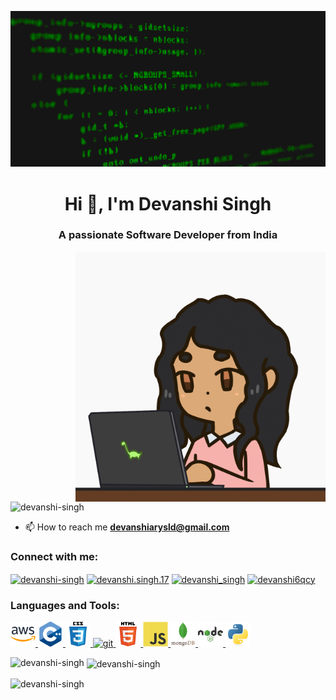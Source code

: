 ![MasterHead](https://github.com/Devanshi-singh/Devanshi-singh/blob/main/Master%20Banner.gif?raw=true)
<h1 align="center">Hi 👋, I'm Devanshi Singh</h1>
<h3 align="center">A passionate Software Developer from India</h3>
<img align="right" alt="Coding" width="400" src="https://github.com/Devanshi-singh/Devanshi-singh/blob/main/Girl%20Coding.gif?raw=true">

<p align="left"> <img src="https://komarev.com/ghpvc/?username=devanshi-singh&label=Profile%20views&color=0e75b6&style=flat" alt="devanshi-singh" /> </p>

- 📫 How to reach me **devanshiarysld@gmail.com**

<h3 align="left">Connect with me:</h3>
<p align="left">
<a href="https://linkedin.com/in/devanshi_singh" target="blank"><img align="center" src="https://raw.githubusercontent.com/rahuldkjain/github-profile-readme-generator/master/src/images/icons/Social/linked-in-alt.svg" alt="devanshi-singh" height="30" width="40" /></a>
<a href="https://instagram.com/devanshi.singh.17" target="blank"><img align="center" src="https://raw.githubusercontent.com/rahuldkjain/github-profile-readme-generator/master/src/images/icons/Social/instagram.svg" alt="devanshi.singh.17" height="30" width="40" /></a>
<a href="https://www.leetcode.com/devanshi_singh" target="blank"><img align="center" src="https://raw.githubusercontent.com/rahuldkjain/github-profile-readme-generator/master/src/images/icons/Social/leet-code.svg" alt="devanshi_singh" height="30" width="40" /></a>
<a href="https://auth.geeksforgeeks.org/user/devanshi6qcy" target="blank"><img align="center" src="https://raw.githubusercontent.com/rahuldkjain/github-profile-readme-generator/master/src/images/icons/Social/geeks-for-geeks.svg" alt="devanshi6qcy" height="30" width="40" /></a>
</p>

<h3 align="left">Languages and Tools:</h3>
<p align="left"> <a href="https://aws.amazon.com" target="_blank" rel="noreferrer"> <img src="https://raw.githubusercontent.com/devicons/devicon/master/icons/amazonwebservices/amazonwebservices-original-wordmark.svg" alt="aws" width="40" height="40"/> </a> <a href="https://www.w3schools.com/cpp/" target="_blank" rel="noreferrer"> <img src="https://raw.githubusercontent.com/devicons/devicon/master/icons/cplusplus/cplusplus-original.svg" alt="cplusplus" width="40" height="40"/> </a> <a href="https://www.w3schools.com/css/" target="_blank" rel="noreferrer"> <img src="https://raw.githubusercontent.com/devicons/devicon/master/icons/css3/css3-original-wordmark.svg" alt="css3" width="40" height="40"/> </a> <a href="https://git-scm.com/" target="_blank" rel="noreferrer"> <img src="https://www.vectorlogo.zone/logos/git-scm/git-scm-icon.svg" alt="git" width="40" height="40"/> </a> <a href="https://www.w3.org/html/" target="_blank" rel="noreferrer"> <img src="https://raw.githubusercontent.com/devicons/devicon/master/icons/html5/html5-original-wordmark.svg" alt="html5" width="40" height="40"/> </a> <a href="https://developer.mozilla.org/en-US/docs/Web/JavaScript" target="_blank" rel="noreferrer"> <img src="https://raw.githubusercontent.com/devicons/devicon/master/icons/javascript/javascript-original.svg" alt="javascript" width="40" height="40"/> </a> <a href="https://www.mongodb.com/" target="_blank" rel="noreferrer"> <img src="https://raw.githubusercontent.com/devicons/devicon/master/icons/mongodb/mongodb-original-wordmark.svg" alt="mongodb" width="40" height="40"/> </a> <a href="https://nodejs.org" target="_blank" rel="noreferrer"> <img src="https://raw.githubusercontent.com/devicons/devicon/master/icons/nodejs/nodejs-original-wordmark.svg" alt="nodejs" width="40" height="40"/> </a> <a href="https://www.python.org" target="_blank" rel="noreferrer"> <img src="https://raw.githubusercontent.com/devicons/devicon/master/icons/python/python-original.svg" alt="python" width="40" height="40"/> </a> </p>

<p><img align="left" src="https://github-readme-stats.vercel.app/api/top-langs?username=devanshi-singh&show_icons=true&locale=en&layout=compact" alt="devanshi-singh" /></p>

<p>&nbsp;<img align="center" src="https://github-readme-stats.vercel.app/api?username=devanshi-singh&show_icons=true&locale=en" alt="devanshi-singh" /></p>

<p><img align="center" src="https://github-readme-streak-stats.herokuapp.com/?user=devanshi-singh&" alt="devanshi-singh" /></p>

